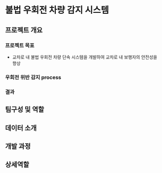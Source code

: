 # 불법 우회전 차량 감지 시스템

## 프로젝트 개요
### 프로젝트 목표
* 교차로 내 불법 우회전 차량 단속 시스템을 개발하여 교차로 내 보행자의 안전성을 향상
### 우회전 위반 감지 process
### 결과
## 팀구성 및 역할
## 데이터 소개
## 개발 과정
## 상세역할
